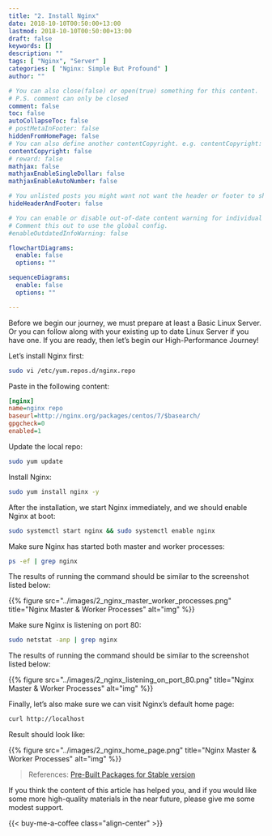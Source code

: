 ```yaml
---
title: "2. Install Nginx"
date: 2018-10-10T00:50:00+13:00
lastmod: 2018-10-10T00:50:00+13:00
draft: false
keywords: []
description: ""
tags: [ "Nginx", "Server" ]
categories: [ "Nginx: Simple But Profound" ]
author: ""

# You can also close(false) or open(true) something for this content.
# P.S. comment can only be closed
comment: false
toc: false
autoCollapseToc: false
# postMetaInFooter: false
hiddenFromHomePage: false
# You can also define another contentCopyright. e.g. contentCopyright: "This is another copyright."
contentCopyright: false
# reward: false
mathjax: false
mathjaxEnableSingleDollar: false
mathjaxEnableAutoNumber: false

# You unlisted posts you might want not want the header or footer to show
hideHeaderAndFooter: false

# You can enable or disable out-of-date content warning for individual post.
# Comment this out to use the global config.
#enableOutdatedInfoWarning: false

flowchartDiagrams:
  enable: false
  options: ""

sequenceDiagrams: 
  enable: false
  options: ""

---
```


<!--more-->
Before we begin our journey, we must prepare at least a Basic Linux Server. Or you can follow along with your existing up to date Linux Server if you have one. If you are ready, then let’s begin our High-Performance Journey!

Let’s install Nginx first:

```bash
sudo vi /etc/yum.repos.d/nginx.repo
```

Paste in the following content:

```ini
[nginx]
name=nginx repo
baseurl=http://nginx.org/packages/centos/7/$basearch/
gpgcheck=0
enabled=1
```

‌Update the local repo:

```bash
sudo yum update
```

Install Nginx:

```bash
sudo yum install nginx -y
```

After the installation, we start Nginx immediately, and we should enable Nginx at boot:

```bash
sudo systemctl start nginx && sudo systemctl enable nginx
```

Make sure Nginx has started both master and worker processes:

```bash
ps -ef | grep nginx
```

The results of running the command should be similar to the screenshot listed below:

{{% figure src="../images/2_nginx_master_worker_processes.png" title="Nginx Master & Worker Processes" alt="img" %}}

Make sure Nginx is listening on port 80:

```bash
sudo netstat -anp | grep nginx
```

The results of running the command should be similar to the screenshot listed below:

{{% figure src="../images/2_nginx_listening_on_port_80.png" title="Nginx Master & Worker Processes" alt="img" %}}

Finally, let’s also make sure we can visit Nginx’s default home page:

```bash
curl http://localhost
```

Result should look like:

{{% figure src="../images/2_nginx_home_page.png" title="Nginx Master & Worker Processes" alt="img" %}}

> References:
> [Pre-Built Packages for Stable version](http://nginx.org/en/linux_packages.html#stable)

If you think the content of this article has helped you, and if you would like some more high-quality materials in the near future, please give me some modest support.

<!-- Buy Me a Coffee Button -->
{{< buy-me-a-coffee class="align-center" >}}
